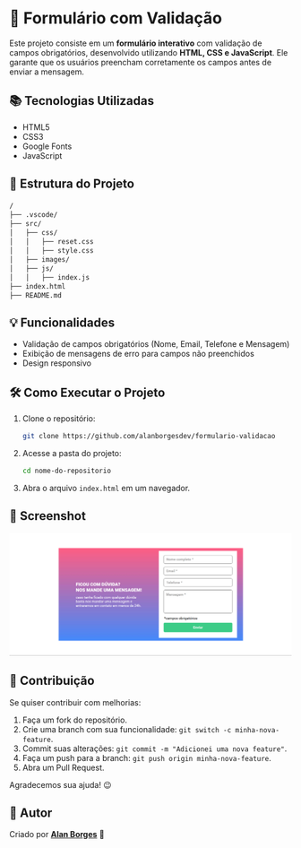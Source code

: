 # 📄 Formulário com Validação

Este projeto consiste em um **formulário interativo** com validação de campos obrigatórios, desenvolvido utilizando **HTML, CSS e JavaScript**. Ele garante que os usuários preencham corretamente os campos antes de enviar a mensagem.

## 📚 Tecnologias Utilizadas

- HTML5
- CSS3
- Google Fonts
- JavaScript

## 📂 Estrutura do Projeto

```
/
├── .vscode/
├── src/
│   ├── css/
│   │   ├── reset.css
│   │   ├── style.css
│   ├── images/
│   ├── js/
│   │   ├── index.js
├── index.html
├── README.md
```

## 💡 Funcionalidades

- Validação de campos obrigatórios (Nome, Email, Telefone e Mensagem)
- Exibição de mensagens de erro para campos não preenchidos
- Design responsivo

## 🛠 Como Executar o Projeto

1. Clone o repositório:
   ```sh
   git clone https://github.com/alanborgesdev/formulario-validacao
   ```
2. Acesse a pasta do projeto:
   ```sh
   cd nome-do-repositorio
   ```
3. Abra o arquivo `index.html` em um navegador.

## 📸 Screenshot

![Preview do Formulário](./src/images/preview.png)

## 🤝 Contribuição

Se quiser contribuir com melhorias:

1. Faça um fork do repositório.
2. Crie uma branch com sua funcionalidade: `git switch -c minha-nova-feature`.
3. Commit suas alterações: `git commit -m "Adicionei uma nova feature"`.
4. Faça um push para a branch: `git push origin minha-nova-feature`.
5. Abra um Pull Request.

Agradecemos sua ajuda! 😉

## 💎 Autor

Criado por **[Alan Borges](https://github.com/alanborgesdev)** 🚀

